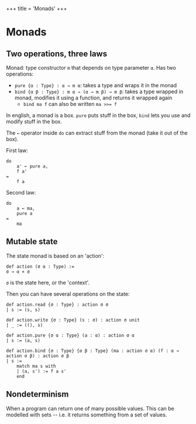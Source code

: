 +++
title = 'Monads'
+++
# Monads
## Two operations, three laws
Monad: type constructor `m` that depends on type parameter `α`.
Has two operations:
- `pure {α : Type} : α → m α`: takes a type and wraps it in the monad
- `bind {α β : Type} : m α → (α → m β) → m β`: takes a type wrapped in monad, modifies it using a function, and returns it wrapped again
    - `bind ma f` can also be written `ma >>= f`

In english, a monad is a box. `pure` puts stuff in the box, `bind` lets you use and modify stuff in the box.

The `←` operator inside `do` can extract stuff from the monad (take it out of the box).

First law:

```lean
do
    a' ← pure a,
    f a'
=
    f a
```

Second law:

```lean
do
    a ← ma,
    pure a
=
    ma
```

## Mutable state
The state monad is based on an 'action':

```lean
def action (σ α : Type) :=
σ → α × σ
```

`σ` is the state here, or the 'context'.

Then you can have several operations on the state:

```lean
def action.read {σ : Type} : action σ σ
| s := (s, s)

def action.write {σ : Type} (s : σ) : action σ unit
| _ := ((), s)

def action.pure {σ α : Type} (a : α) : action σ α
| s := (a, s)

def action.bind {σ : Type} {α β : Type} (ma : action σ α) (f : α → action σ β) : action σ β
| s :=
    match ma s with
    | (a, s') := f a s'
    end
```

## Nondeterminism
When a program can return one of many possible values.
This can be modelled with sets -- i.e. it returns something from a set of values.
